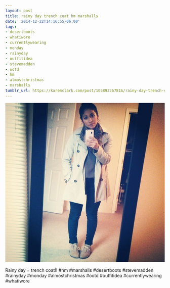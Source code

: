 ```yaml
---
layout: post
title: rainy day trench coat hm marshalls
date: '2014-12-22T14:16:55-06:00'
tags:
- desertboots
- whatiwore
- currentlywearing
- monday
- rainyday
- outfitidea
- stevemadden
- ootd
- hm
- almostchristmas
- marshalls
tumblr_url: https://karemclark.com/post/105893567816/rainy-day-trench-coat-hm-marshalls
---
```

 ![](/tumblr_files/tumblr_nh0307diKa1u2lcj1o1_640.jpg)  

Rainy day = trench coat!! #hm #marshalls #desertboots #stevemadden #rainyday #monday #almostchristmas #ootd #outfitidea #currentlywearing #whatiwore

